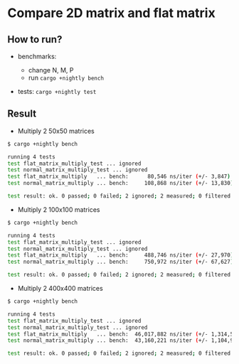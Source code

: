 # Compare 2D matrix and flat matrix

## How to run?

* benchmarks:
  * change N, M, P
  * run `cargo +nightly bench`

* tests: `cargo +nightly test`

## Result

* Multiply 2 50x50 matrices

```bash
$ cargo +nightly bench

running 4 tests
test flat_matrix_multiply_test ... ignored
test normal_matrix_multiply_test ... ignored
test flat_matrix_multiply   ... bench:      80,546 ns/iter (+/- 3,847)
test normal_matrix_multiply ... bench:     108,868 ns/iter (+/- 13,830)

test result: ok. 0 passed; 0 failed; 2 ignored; 2 measured; 0 filtered out; finished in 10.24s
```

* Multiply 2 100x100 matrices

```bash
$ cargo +nightly bench

running 4 tests
test flat_matrix_multiply_test ... ignored
test normal_matrix_multiply_test ... ignored
test flat_matrix_multiply   ... bench:     488,746 ns/iter (+/- 27,970)
test normal_matrix_multiply ... bench:     750,972 ns/iter (+/- 67,627)

test result: ok. 0 passed; 0 failed; 2 ignored; 2 measured; 0 filtered out; finished in 7.95s
```

* Multiply 2 400x400 matrices

```bash
$ cargo +nightly bench

running 4 tests
test flat_matrix_multiply_test ... ignored
test normal_matrix_multiply_test ... ignored
test flat_matrix_multiply   ... bench:  46,017,882 ns/iter (+/- 1,314,581)
test normal_matrix_multiply ... bench:  43,160,221 ns/iter (+/- 1,104,903)

test result: ok. 0 passed; 0 failed; 2 ignored; 2 measured; 0 filtered out; finished in 26.81s
```
